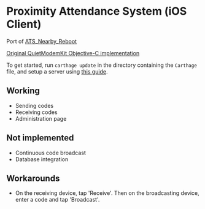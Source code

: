 # Proximity Attendance System (iOS Client)

Port of [ATS_Nearby_Reboot](https://github.com/emansih/ATS_Nearby_Reboot)

[Original QuietModemKit Objective-C implementation](https://github.com/quiet/QuietModemKit/blob/master/README.md#example)

To get started, run ```carthage update``` in the directory containing the ```Carthage``` file, and setup a server using [this guide](https://github.com/emansih/ATS_Backend). 

## Working
- Sending codes
- Receiving codes
- Administration page

## Not implemented
- Continuous code broadcast
- Database integration

## Workarounds
- On the receiving device, tap 'Receive'. Then on the broadcasting device, enter a code and tap 'Broadcast'. 
